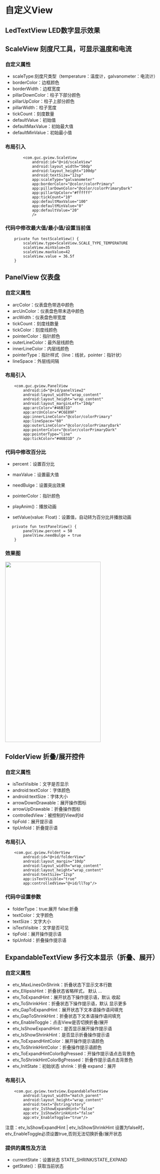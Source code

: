 # 自定义View
## LedTextView  LED数字显示效果

## ScaleView  刻度尺工具，可显示温度和电流
### 自定义属性
* scaleType:刻度尺类型（temperature：温度计，galvanometer：电流计）
* borderColor：边框颜色
* borderWidth：边框宽度
* pillarDownColor：柱子下部分颜色
* pillarUpColor：柱子上部分颜色
* pillarWidth：柱子宽度
* tickCount：刻度数量
* defaultValue：初始值
* defaultMaxValue：初始最大值
* defaultMinValue：初始最小值
### 布局引入
```
        <com.guc.gview.ScaleView
            android:id="@+id/scaleView"
            android:layout_width="50dp"
            android:layout_height="100dp"
            android:textSize="12sp"
            app:scaleType="galvanometer"
            app:borderColor="@color/colorPrimary"
            app:pillarDownColor="@color/colorPrimaryDark"
            app:pillarUpColor="#ffffff"
            app:tickCount="10"
            app:defaultMaxValue="100"
            app:defaultMinValue="0"
            app:defaultValue="20"
            />
```
### 代码中修改最大值/最小值/设置当前值
```
    private fun testScaleView() {
        scaleView.type=ScaleView.SCALE_TYPE_TEMPERATURE
        scaleView.minValue=35
        scaleView.maxValue=42
        scaleView.value = 36.5f
    }
```
## PanelView 仪表盘
### 自定义属性
* arcColor：仪表盘色带选中颜色
* arcUnColor：仪表盘色带未选中颜色
* arcWidth：仪表盘色带宽度
* tickCount：刻度线数量
* tickColor：刻度线颜色
* pointerColor：指针颜色
* outerLineColor：最外层线颜色
* innerLineColor：内层线颜色
* pointerType：指针样式（line：线状，pointer：指针状）
* lineSpace：外层线间隔
### 布局引入
```
    <com.guc.gview.PanelView
        android:id="@+id/panelView2"
        android:layout_width="wrap_content"
        android:layout_height="wrap_content"
        android:layout_marginLeft="10dp"
        app:arcColor="#46B31D"
        app:arcUnColor="#C6E89F"
        app:innerLineColor="@color/colorPrimary"
        app:lineSpace="60"
        app:outerLineColor="@color/colorPrimaryDark"
        app:pointerColor="@color/colorPrimaryDark"
        app:pointerType="line"
        app:tickColor="#46B31D" />
```
### 代码中修改百分比
* percent：设置百分比
* maxValue：设置最大值
* needBulge：设置突出效果
* pointerColor：指针颜色

* playAnim()：播放动画
* setValue(value: Float)：设置值，自动转为百分比并播放动画

```
   private fun testPanelView() {
        panelView.percent = 50
        panelView.needBulge = true
    }
```
### 效果图
<img src="https://github.com/icookingcode/GucChartView/blob/master/snapshoot/Screenshot_1600943679.png"  height="576" width="306"/>

## FolderView  折叠/展开控件
### 自定义属性
* isTextVisible：文字是否显示
* android:textColor：字体颜色
* android:textSize：字体大小
* arrowDownDrawable：展开操作图标
* arrowUpDrawable：折叠操作图标
* controlledView：被控制的View的Id
* tipFold：展开提示语
* tipUnfold：折叠提示语
### 布局引入
```
    <com.guc.gview.FolderView
        android:id="@+id/folderView"
        android:layout_margin="10dp"
        android:layout_width="wrap_content"
        android:layout_height="wrap_content"
        android:textSize="12sp"
        app:isTextVisible="true"
        app:controlledView="@+id/llTop"/>
```
### 代码中设置参数
* folderType：true:展开  false:折叠
* textColor：文字颜色
* textSize：文字大小
* isTextVisible：文字是否可见
* tipFold：展开操作提示语
* tipUnfold：折叠操作提示语

## ExpandableTextView  多行文本显示（折叠、展开）
### 自定义属性
* etv_MaxLinesOnShrink：折叠状态下显示文本行数
* etv_EllipsisHint：折叠状态省略样式， 默认 ...
* etv_ToExpandHint：展开状态下操作提示语，默认 收起
* etv_ToShrinkHint：折叠状态下操作提示语，默认 显示更多
* etv_GapToExpandHint：展开状态下文本语操作语间填充
* etv_GapToShrinkHint：折叠状态下文本语操作语间填充
* etv_EnableToggle：点击View是否切换折叠/展开
* etv_IsShowExpandHint：是否显示展开操作提示语
* etv_IsShowShrinkHint：是否显示折叠操作提示语
* etv_ToExpandHintColor：展开操作提示语颜色
* etv_ToShrinkHintColor：折叠操作提示语颜色
* etv_ToExpandHintColorBgPressed：开操作提示语点击背景色
* etv_ToShrinkHintColorBgPressed：折叠作提示语点击背景色
* etv_InitState：初始状态 shrink：折叠 expand：展开
### 布局引入
```
    <com.guc.gview.textview.ExpandableTextView
        android:layout_width="match_parent"
        android:layout_height="wrap_content"
        android:text="@string/story"
        app:etv_IsShowExpandHint="false"
        app:etv_IsShowShrinkHint="false"
        app:etv_EnableToggle="true"/>
```
注意：etv_IsShowExpandHint | etv_IsShowShrinkHint 设置为false时，etv_EnableToggle必须设置true,否则无法切换折叠/展开状态
### 提供的属性及方法
* currentState：设置状态 STATE_SHRINK/STATE_EXPAND
* getState()：获取当前状态